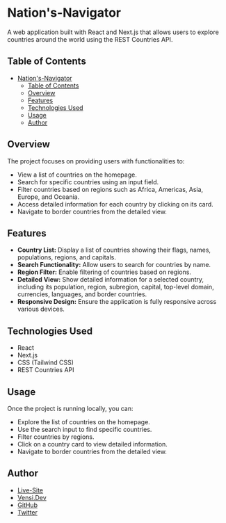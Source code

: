 # Nation's-Navigator

A web application built with React and Next.js that allows users to explore countries around the world using the REST Countries API.

## Table of Contents

- [Nation's-Navigator](#nations-navigator)
  - [Table of Contents](#table-of-contents)
  - [Overview](#overview)
  - [Features](#features)
  - [Technologies Used](#technologies-used)
  - [Usage](#usage)
  - [Author](#author)

## Overview

The project focuses on providing users with functionalities to:

- View a list of countries on the homepage.
- Search for specific countries using an input field.
- Filter countries based on regions such as Africa, Americas, Asia, Europe, and Oceania.
- Access detailed information for each country by clicking on its card.
- Navigate to border countries from the detailed view.

## Features

- **Country List:** Display a list of countries showing their flags, names, populations, regions, and capitals.
- **Search Functionality:** Allow users to search for countries by name.
- **Region Filter:** Enable filtering of countries based on regions.
- **Detailed View:** Show detailed information for a selected country, including its population, region, subregion, capital, top-level domain, currencies, languages, and border countries.
- **Responsive Design:** Ensure the application is fully responsive across various devices.


## Technologies Used

- React
- Next.js
- CSS (Tailwind CSS)
- REST Countries API


## Usage

Once the project is running locally, you can:

- Explore the list of countries on the homepage.
- Use the search input to find specific countries.
- Filter countries by regions.
- Click on a country card to view detailed information.
- Navigate to border countries from the detailed view.


## Author

- [Live-Site](https://nations-navigator.vercel.app)
- [Vensi.Dev](https://vensidev.vercel.app/)
- [GitHub](https://github.com/vensi9)
- [Twitter](https://twitter.com/9_Vensi)